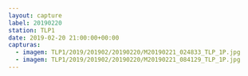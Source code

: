 ```yaml
---
layout: capture
label: 20190220
station: TLP1
date: 2019-02-20 21:00:00+00:00
capturas:
  - imagem: TLP1/2019/201902/20190220/M20190221_024833_TLP_1P.jpg
  - imagem: TLP1/2019/201902/20190220/M20190221_084129_TLP_1P.jpg
---
```

